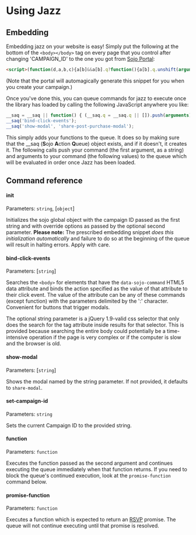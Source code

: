 Using Jazz
=====

## Embedding
Embedding jazz on your website is easy! Simply put the following at the bottom of the `<body></body>` tag on every page that you control after changing 'CAMPAIGN_ID' to the one you got from [Sojo Portal](http://app.sojo.com/):

```html
<script>(function(d,a,b,c){a[b]&&a[b].q?function(){a[b].q.unshift(arguments)}("init",c):(a[b]=function(){(a[b].q=a[b].q||[]).push(arguments)},a[b]("init",c));c=d.createElement("script");d=d.getElementsByTagName("script")[0];c.async=!0;c.src="https://static-dev.sojo.com/jazz/jazz.min.js";d.parentNode.insertBefore(c,d)})(document,window,"__saq","CAMPAIGN_ID");</script>
```

(Note that the portal will automagically generate this snippet for you when you create your campaign.)

Once you've done this, you can queue commands for jazz to execute once the library has loaded by calling the following JavaScript anywhere you like:

```js
__saq = __saq || function() { (__saq.q = __saq.q || []).push(arguments); };
__saq('bind-click-events');
__saq('show-modal', 'share-post-purchase-modal');
```

This simply adds your functions to the queue. It does so by making sure that the __saq (**S**ojo **A**ction **Q**ueue) object exists, and if it doesn't, it creates it. The following calls push your command (the first argument, as a string) and arguments to your command (the following values) to the queue which will be evaluated in order once Jazz has been loaded.

## Command reference
#### init
Parameters: `string`, [`object`]

Initializes the sojo global object with the campaign ID passed as the first string and with override options as passed by the optional second parameter. **Please note:** The prescribed embedding snippet *does this initialization automatically* and failure to do so at the beginning of the queue will result in halting errors. Apply with care. 

#### bind-click-events
Parameters: [`string`]

Searches the `<body>` for elements that have the `data-sojo-command` HTML5 data attribute and binds the action specified as the value of that attribute to their click event. The value of the attribute can be any of these commands (except function) with the parameters delimited by the ':' character. Convenient for buttons that trigger modals.

The optional string parameter is a jQuery 1.9-valid css selector that only does the search for the tag attribute inside results for that selector. This is provided because searching the entire body could potentially be a time-intensive operation if the page is very complex or if the computer is slow and the browser is old.

#### show-modal
Parameters: [`string`]

Shows the modal named by the string parameter. If not provided, it defaults to `share-modal`.

#### set-campaign-id
Parameters: `string`

Sets the current Campaign ID to the provided string.

#### function
Parameters: `function`

Executes the function passed as the second argument and continues executing the queue immediately when that function returns. If you need to block the queue's continued execution, look at the `promise-function` command below.

#### promise-function
Parameters: `function`

Executes a function which is expected to return an [RSVP](https://github.com/tildeio/rsvp.js/) promise. The queue will not continue executing until that promise is resolved.